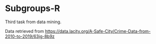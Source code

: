 # Subgroups-R
Third task from data mining.

Data retrieved from https://data.lacity.org/A-Safe-City/Crime-Data-from-2010-to-2019/63jg-8b9z
